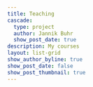 ```yaml
---
title: Teaching
cascade:
  type: project
  author: Jannik Buhr
  show_post_date: true
description: My courses
layout: list-grid
show_author_byline: true
show_post_date: false
show_post_thumbnail: true
---
```


